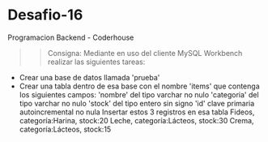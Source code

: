 # Desafio-16
 Programacion Backend - Coderhouse

>> Consigna: Mediante en uso del cliente MySQL Workbench realizar las siguientes tareas:
* Crear una base de datos llamada 'prueba'
* Crear una tabla dentro de esa base con el nombre 'items' que contenga los siguientes campos:
'nombre' del tipo varchar no nulo
'categoria' del tipo varchar no nulo
'stock' del tipo entero sin signo
'id' clave primaria autoincremental no nula
Insertar estos 3 registros en esa tabla
Fideos, categoría:Harina, stock:20 
Leche, categoría:Lácteos, stock:30
Crema, categoría:Lácteos, stock:15
